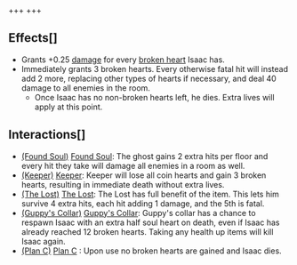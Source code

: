 +++
+++

Effects[]
---------


* Grants +0.25 [damage](/wiki/Damage "Damage") for every [broken heart](/wiki/Health#Broken_Hearts "Health") Isaac has.
* Immediately grants 3 broken hearts. Every otherwise fatal hit will instead add 2 more, replacing other types of hearts if necessary, and deal 40 damage to all enemies in the room.
	+ Once Isaac has no non-broken hearts left, he dies. Extra lives will apply at this point.


Interactions[]
--------------


* [(Found Soul)](/wiki/Found_Soul "Found Soul") [Found Soul](/wiki/Found_Soul "Found Soul"): The ghost gains 2 extra hits per floor and every hit they take will damage all enemies in a room as well.
* [(Keeper)](/wiki/Keeper "Keeper") [Keeper](/wiki/Keeper "Keeper"): Keeper will lose all coin hearts and gain 3 broken hearts, resulting in immediate death without extra lives.
* [(The Lost)](/wiki/The_Lost "The Lost") [The Lost](/wiki/The_Lost "The Lost"): The Lost has full benefit of the item. This lets him survive 4 extra hits, each hit adding 1 damage, and the 5th is fatal.
* [(Guppy's Collar)](/wiki/Guppy%27s_Collar "Guppy's Collar") [Guppy's Collar](/wiki/Guppy%27s_Collar "Guppy's Collar"): Guppy's collar has a chance to respawn Isaac with an extra half soul heart on death, even if Isaac has already reached 12 broken hearts. Taking any health up items will kill Isaac again.
* [(Plan C)](/wiki/Plan_C "Plan C") [Plan C](/wiki/Plan_C "Plan C") : Upon use no broken hearts are gained and Isaac dies.


